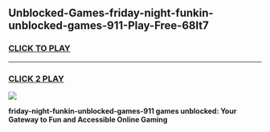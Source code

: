 
## Unblocked-Games-friday-night-funkin-unblocked-games-911-Play-Free-68lt7
<h3>
<a href="https://premium76.site?title=friday-night-funkin-unblocked-games-911&ref=09A">CLICK TO PLAY</a></h3>
<hr>

<h3>
<a href="https://premium76.site?title=friday-night-funkin-unblocked-games-911&ref=09A">CLICK 2 PLAY</a>
  
</h3>

<a href="https://premium76.site?title=friday-night-funkin-unblocked-games-911&ref=09A"><img src="https://clearcache.store/games.png"></a>


**friday-night-funkin-unblocked-games-911 games unblocked: Your Gateway to Fun and Accessible Online Gaming**
